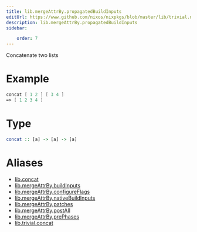 ```yaml
---
title: lib.mergeAttrBy.propagatedBuildInputs
editUrl: https://www.github.com/nixos/nixpkgs/blob/master/lib/trivial.nix#L111C12
description: lib.mergeAttrBy.propagatedBuildInputs
sidebar:

    order: 7
---
```


Concatenate two lists

# Example

```nix
concat [ 1 2 ] [ 3 4 ]
=> [ 1 2 3 4 ]
```

# Type

```haskell
concat :: [a] -> [a] -> [a]
```


# Aliases

- [lib.concat](reference/lib/lib-concat)
- [lib.mergeAttrBy.buildInputs](reference/lib/mergeAttrBy/lib-mergeAttrBy-buildInputs)
- [lib.mergeAttrBy.configureFlags](reference/lib/mergeAttrBy/lib-mergeAttrBy-configureFlags)
- [lib.mergeAttrBy.nativeBuildInputs](reference/lib/mergeAttrBy/lib-mergeAttrBy-nativeBuildInputs)
- [lib.mergeAttrBy.patches](reference/lib/mergeAttrBy/lib-mergeAttrBy-patches)
- [lib.mergeAttrBy.postAll](reference/lib/mergeAttrBy/lib-mergeAttrBy-postAll)
- [lib.mergeAttrBy.prePhases](reference/lib/mergeAttrBy/lib-mergeAttrBy-prePhases)
- [lib.trivial.concat](reference/lib/trivial/lib-trivial-concat)


